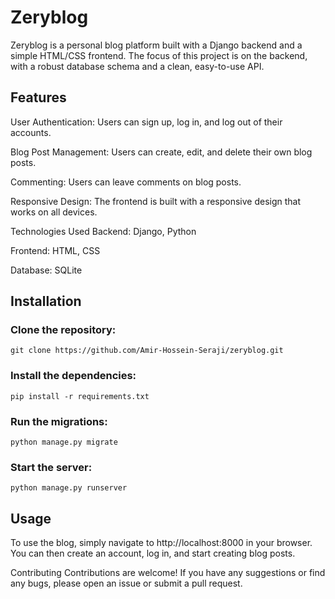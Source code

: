 # Zeryblog
Zeryblog is a personal blog platform built with a Django backend and a simple HTML/CSS frontend. The focus of this project is on the backend, with a robust database schema and a clean, easy-to-use API.

## Features
User Authentication: Users can sign up, log in, and log out of their accounts.

Blog Post Management: Users can create, edit, and delete their own blog posts.

Commenting: Users can leave comments on blog posts.

Responsive Design: The frontend is built with a responsive design that works on all devices.

Technologies Used
Backend: Django, Python

Frontend: HTML, CSS

Database: SQLite

## Installation
### Clone the repository:

``` git clone https://github.com/Amir-Hossein-Seraji/zeryblog.git ```

### Install the dependencies:

``` pip install -r requirements.txt ```

### Run the migrations:

``` python manage.py migrate ```

### Start the server:

``` python manage.py runserver ```

## Usage
To use the blog, simply navigate to http://localhost:8000 in your browser. You can then create an account, log in, and start creating blog posts.

Contributing
Contributions are welcome! If you have any suggestions or find any bugs, please open an issue or submit a pull request.
